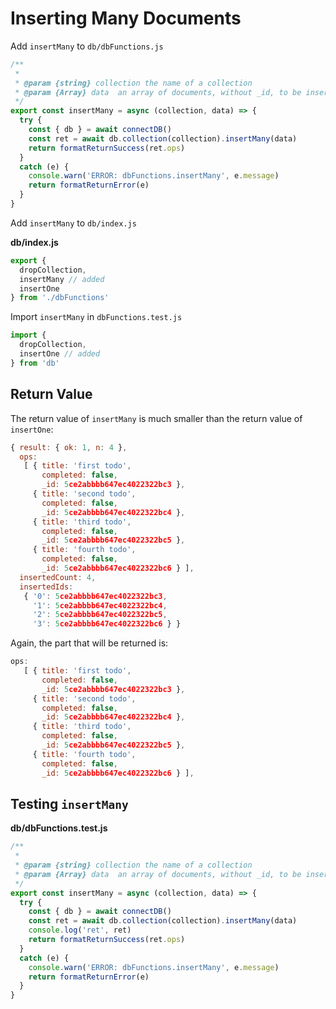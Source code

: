 # Inserting Many Documents

Add `insertMany` to `db/dbFunctions.js`

```js
/**
 * 
 * @param {string} collection the name of a collection
 * @param {Array} data  an array of documents, without _id, to be inserted
 */
export const insertMany = async (collection, data) => {
  try {
    const { db } = await connectDB()
    const ret = await db.collection(collection).insertMany(data)
    return formatReturnSuccess(ret.ops)
  }
  catch (e) {
    console.warn('ERROR: dbFunctions.insertMany', e.message)
    return formatReturnError(e)
  }
}
```

Add `insertMany` to `db/index.js`

__db/index.js__

```js
export { 
  dropCollection,
  insertMany // added
  insertOne
} from './dbFunctions'
```

Import `insertMany` in `dbFunctions.test.js`

```js
import { 
  dropCollection,
  insertOne // added
} from 'db'
```

## Return Value

The return value of `insertMany` is much smaller than the return value of `insertOne`:
```js
{ result: { ok: 1, n: 4 },
  ops:
   [ { title: 'first todo',
       completed: false,
       _id: 5ce2abbbb647ec4022322bc3 },
     { title: 'second todo',
       completed: false,
       _id: 5ce2abbbb647ec4022322bc4 },
     { title: 'third todo',
       completed: false,
       _id: 5ce2abbbb647ec4022322bc5 },
     { title: 'fourth todo',
       completed: false,
       _id: 5ce2abbbb647ec4022322bc6 } ],
  insertedCount: 4,
  insertedIds:
   { '0': 5ce2abbbb647ec4022322bc3,
     '1': 5ce2abbbb647ec4022322bc4,
     '2': 5ce2abbbb647ec4022322bc5,
     '3': 5ce2abbbb647ec4022322bc6 } }

```


Again, the part that will be returned is:
```js
ops:
   [ { title: 'first todo',
       completed: false,
       _id: 5ce2abbbb647ec4022322bc3 },
     { title: 'second todo',
       completed: false,
       _id: 5ce2abbbb647ec4022322bc4 },
     { title: 'third todo',
       completed: false,
       _id: 5ce2abbbb647ec4022322bc5 },
     { title: 'fourth todo',
       completed: false,
       _id: 5ce2abbbb647ec4022322bc6 } ],
```

## Testing `insertMany`

__db/dbFunctions.test.js__
```js
/**
 * 
 * @param {string} collection the name of a collection
 * @param {Array} data  an array of documents, without _id, to be inserted
 */
export const insertMany = async (collection, data) => {
  try {
    const { db } = await connectDB()
    const ret = await db.collection(collection).insertMany(data)
    console.log('ret', ret)
    return formatReturnSuccess(ret.ops)
  }
  catch (e) {
    console.warn('ERROR: dbFunctions.insertMany', e.message)
    return formatReturnError(e)
  }
}
```